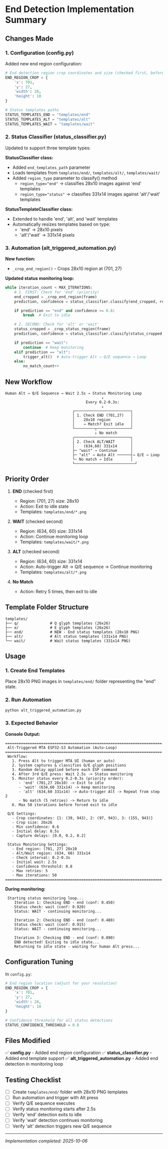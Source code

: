 # End Detection Implementation Summary

## Changes Made

### 1. Configuration (config.py)

Added new end region configuration:

```python
# End detection region crop coordinates and size (checked first, before status)
END_REGION_CROP = {
    'x': 701,
    'y': 27,
    'width': 28,
    'height': 10
}

# Status templates paths
STATUS_TEMPLATES_END = "templates/end"
STATUS_TEMPLATES_ALT = "templates/alt"
STATUS_TEMPLATES_WAIT = "templates/wait"
```

### 2. Status Classifier (status_classifier.py)

Updated to support three template types:

**StatusClassifier class:**
- Added `end_templates_path` parameter
- Loads templates from `templates/end/`, `templates/alt/`, `templates/wait/`
- Added `region_type` parameter to classify() method
  - `region_type="end"` → classifies 28x10 images against 'end' templates
  - `region_type="status"` → classifies 331x14 images against 'alt'/'wait' templates

**StatusTemplateClassifier class:**
- Extended to handle 'end', 'alt', and 'wait' templates
- Automatically resizes templates based on type:
  - 'end' → 28x10 pixels
  - 'alt'/'wait' → 331x14 pixels

### 3. Automation (alt_triggered_automation.py)

**New function:**
- `_crop_end_region()` - Crops 28x10 region at (701, 27)

**Updated status monitoring loop:**
```python
while iteration_count < MAX_ITERATIONS:
    # 1. FIRST: Check for 'end' (priority)
    end_cropped = _crop_end_region(frame)
    prediction, confidence = status_classifier.classify(end_cropped, region_type="end")

    if prediction == "end" and confidence >= 0.8:
        break  # Exit to idle

    # 2. SECOND: Check for 'alt' or 'wait'
    status_cropped = _crop_status_region(frame)
    prediction, confidence = status_classifier.classify(status_cropped, region_type="status")

    if prediction == "wait":
        continue  # Keep monitoring
    elif prediction == "alt":
        trigger_alt()  # Auto-trigger Alt → Q/E sequence → Loop
    else:
        no_match_count++
```

## New Workflow

```
Human Alt → Q/E Sequence → Wait 2.5s → Status Monitoring Loop
                                           ↓
                                    Every 0.2-0.3s:
                                           ↓
                              ┌─────────────────────────┐
                              │ 1. Check END (701,27)   │
                              │    28x10 region         │
                              │    → Match? Exit idle   │
                              └─────────┬───────────────┘
                                        ↓ No match
                              ┌─────────────────────────┐
                              │ 2. Check ALT/WAIT       │
                              │    (634,60) 331x14      │
                              ├─ "wait" → Continue      │
                              ├─ "alt" → Auto Alt ──────┤→ Q/E → Loop
                              └─ No match → Idle        │
                              └───────────────────────────┘
```

## Priority Order

1. **END** (checked first)
   - Region: (701, 27) size: 28x10
   - Action: Exit to idle state
   - Templates: `templates/end/*.png`

2. **WAIT** (checked second)
   - Region: (634, 60) size: 331x14
   - Action: Continue monitoring loop
   - Templates: `templates/wait/*.png`

3. **ALT** (checked second)
   - Region: (634, 60) size: 331x14
   - Action: Auto-trigger Alt → Q/E sequence → Continue monitoring
   - Templates: `templates/alt/*.png`

4. **No Match**
   - Action: Retry 5 times, then exit to idle

## Template Folder Structure

```
templates/
├── q/              # Q glyph templates (26x26)
├── e/              # E glyph templates (26x26)
├── end/            # NEW - End status templates (28x10 PNG)
├── alt/            # Alt status templates (331x14 PNG)
└── wait/           # Wait status templates (331x14 PNG)
```

## Usage

### 1. Create End Templates
Place 28x10 PNG images in `templates/end/` folder representing the "end" state.

### 2. Run Automation
```bash
python alt_triggered_automation.py
```

### 3. Expected Behavior

**Console Output:**
```
======================================================================
 Alt-Triggered MTA ESP32-S3 Automation (Auto-Loop)
======================================================================
 Workflow:
   1. Press Alt to trigger MTA UI (human or auto)
   2. System captures & classifies Q/E glyph positions
   3. Random delay applied before each ESP command
   4. After 3rd Q/E press: Wait 2.5s -> Status monitoring
   5. Monitor status every 0.2-0.3s (priority order):
      - 'end' (701,27 28x10) -> Exit to idle
      - 'wait' (634,60 331x14) -> Keep monitoring
      - 'alt' (634,60 331x14) -> Auto-trigger Alt -> Repeat from step 2
      - No match (5 retries) -> Return to idle
   6. Max 50 iterations before forced exit to idle

 Q/E Settings:
   - Crop coordinates: {1: (39, 943), 2: (97, 943), 3: (155, 943)}
   - Crop size: 26x26
   - Min confidence: 0.6
   - Initial delay: 0.5s
   - Capture delays: [0.0, 0.2, 0.2]

 Status Monitoring Settings:
   - End region: (701, 27) 28x10
   - Alt/Wait region: (634, 60) 331x14
   - Check interval: 0.2-0.3s
   - Initial wait: 2.5s
   - Confidence threshold: 0.8
   - Max retries: 5
   - Max iterations: 50
======================================================================
```

**During monitoring:**
```
 Starting status monitoring loop...
    Iteration 1: Checking END - end (conf: 0.450)
    Status check: wait (conf: 0.920)
    Status: WAIT - continuing monitoring...

    Iteration 2: Checking END - end (conf: 0.480)
    Status check: wait (conf: 0.915)
    Status: WAIT - continuing monitoring...

    Iteration 3: Checking END - end (conf: 0.890)
    END detected! Exiting to idle state...
    Returning to idle state - waiting for human Alt press...
```

## Configuration Tuning

In `config.py`:

```python
# End region location (adjust for your resolution)
END_REGION_CROP = {
    'x': 701,
    'y': 27,
    'width': 28,
    'height': 10
}

# Confidence threshold for all status detections
STATUS_CONFIDENCE_THRESHOLD = 0.8
```

## Files Modified

✅ **config.py** - Added end region configuration
✅ **status_classifier.py** - Added end template support
✅ **alt_triggered_automation.py** - Added end detection in monitoring loop

## Testing Checklist

- [ ] Create `templates/end/` folder with 28x10 PNG templates
- [ ] Run automation and trigger with Alt press
- [ ] Verify Q/E sequence executes
- [ ] Verify status monitoring starts after 2.5s
- [ ] Verify 'end' detection exits to idle
- [ ] Verify 'wait' detection continues monitoring
- [ ] Verify 'alt' detection triggers new Q/E sequence

---

*Implementation completed: 2025-10-06*
